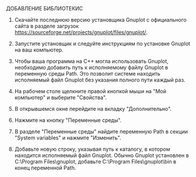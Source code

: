 ДОБАВЛЕНИЕ БИБЛИОТЕКИС

1. Скачайте последнюю версию установщика Gnuplot с официального сайта в разделе загрузок https://sourceforge.net/projects/gnuplot/files/gnuplot/.

2. Запустите установщик и следуйте инструкциям по установке Gnuplot на ваш компьютер.

3. Чтобы ваша программа на C++ могла использовать Gnuplot, необходимо добавить путь к исполняемому файлу Gnuplot в переменную среды Path. Это позволит системе находить исполняемый файл Gnuplot без указания полного пути каждый раз.

4. На рабочем столе щелкните правой кнопкой мыши на "Мой компьютер" и выберите "Свойства".

5. В открывшемся окне перейдите на вкладку "Дополнительно".

6. Нажмите на кнопку "Переменные среды".

7. В разделе "Переменные среды" найдите переменную Path в секции "System variables" и нажмите "Изменить".

8. Добавьте новую строку, указывая путь к каталогу, в котором находится исполняемый файл Gnuplot. Обычно Gnuplot установлен в C:\Program Files\gnuplot, добавьте C:\Program Files\gnuplot\bin в конец переменной Path.